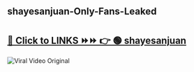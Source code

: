 
 ## shayesanjuan-Only-Fans-Leaked

# <h2><a href="https://clipsfans.com/shayesanjuan&ref=git">🔗 Click to LINKS ⏩⏩ 👉 🟢 shayesanjuan </a></h2>

<a href="https://clipsfans.com/shayesanjuan&ref=git" rel="nofollow" data-target="animated-image.originalLink"><img src="https://i.ibb.co.com/xMMVF88/686577567.gif" alt="Viral Video Original" style="max-width: 100%; display: inline-block;" data-target="animated-image.originalImage"></a>
